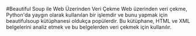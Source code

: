 #Beautiful Soup ile Web Üzerinden Veri Çekme
Web üzerinden veri çekme, Python'da yaygın olarak kullanılan bir işlemdir ve bunu yapmak için beautifulsoup kütüphanesi oldukça popülerdir. Bu kütüphane, HTML ve XML belgelerini analiz etmek ve bu belgelerden veri çekmek için kullanılır.
